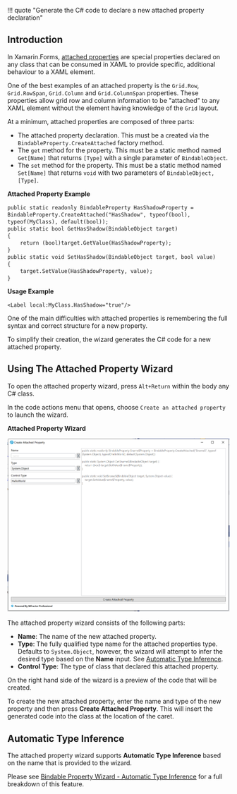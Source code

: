 !!! quote "Generate the C# code to declare a new attached property declaration"

## Introduction

In Xamarin.Forms, [attached properties](https://docs.microsoft.com/en-us/xamarin/xamarin-forms/xaml/attached-properties) are special properties declared on any class that can be consumed in XAML to provide specific, additional behaviour to a XAML element.

One of the best examples of an attached property is the `Grid.Row`, `Grid.RowSpan`, `Grid.Column` and `Grid.ColumnSpan` properties. These properties allow grid row and column information to be "attached" to any XAML element without the element having knowledge of the `Grid` layout.

At a minimum, attached properties are composed of three parts:

 * The attached property declaration. This must be a created via the `BindableProperty.CreateAttached` factory method.
 * The `get` method for the property. This must be a static method named `Get[Name]` that returns `[Type]` with a single parameter of `BindableObject`.
 * The `set` method for the property. This must be a static method named `Set[Name]` that returns `void` with two parameters of `BindableObject, [Type]`.

**Attached Property Example**
```
public static readonly BindableProperty HasShadowProperty = BindableProperty.CreateAttached("HasShadow", typeof(bool), typeof(MyClass), default(bool));
public static bool GetHasShadow(BindableObject target)
{
    return (bool)target.GetValue(HasShadowProperty);
}
public static void SetHasShadow(BindableObject target, bool value)
{
    target.SetValue(HasShadowProperty, value);
}
```

**Usage Example**
```
<Label local:MyClass.HasShadow="true"/>
```

One of the main difficulties  with attached properties is remembering the full syntax and correct structure for a new property.

To simplify their creation, the wizard generates the C# code for a new attached property.

## Using The Attached Property Wizard

To open the attached property wizard, press `Alt+Return` within the body any C# class.

In the code actions menu that opens, choose `Create an attached property` to launch the wizard.

**Attached Property Wizard**

![The attached property wizard in Visual Studio Windows](/img/xamarin-forms/attached-property-wizard.png)

The attached property wizard consists of the following parts:

 * **Name**: The name of the new attached property.
 * **Type**: The fully qualified type name for the attached properties type. Defaults to `System.Object`, however, the wizard will attempt to infer the desired type based on the **Name** input. See [Automatic Type Inference](bindable-property-wizard.md#automatic-type-inference).
 * **Control Type**: The type of class that declared this attached property.

On the right hand side of the wizard is a preview of the code that will be created.

To create the new attached property, enter the name and type of the new property and then press **Create Attached Property**. This will insert the generated code into the class at the location of the caret.

## Automatic Type Inference

The attached property wizard supports **Automatic Type Inference** based on the name that is provided to the wizard.

Please see [Bindable Property Wizard - Automatic Type Inference](bindable-property-wizard.md#automatic-type-inference) for a full breakdown of this feature.
